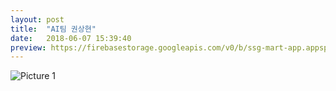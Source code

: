 ```yaml
---
layout: post
title:  "AI팀 권상현"
date:   2018-06-07 15:39:40
preview: https://firebasestorage.googleapis.com/v0/b/ssg-mart-app.appspot.com/o/%EB%8F%99%EA%B8%B0%EC%82%AC%EC%A7%84%2F191907.jpg?alt=media&token=5917b7de-0ed4-408d-8eb1-d37bcfdab246
---
```


![Picture 1](https://firebasestorage.googleapis.com/v0/b/ssg-mart-app.appspot.com/o/%EB%8F%99%EA%B8%B0%EC%82%AC%EC%A7%84%2F191907.jpg?alt=media&token=5917b7de-0ed4-408d-8eb1-d37bcfdab246)


